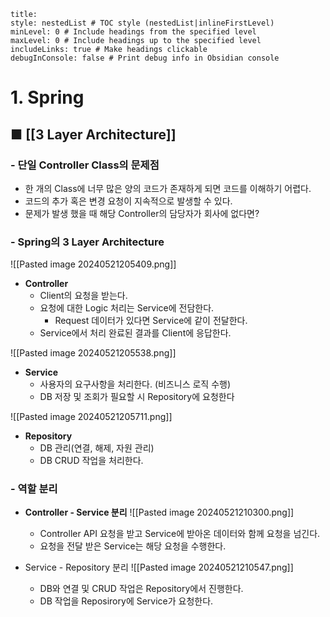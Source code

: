 ```table-of-contents
title: 
style: nestedList # TOC style (nestedList|inlineFirstLevel)
minLevel: 0 # Include headings from the specified level
maxLevel: 0 # Include headings up to the specified level
includeLinks: true # Make headings clickable
debugInConsole: false # Print debug info in Obsidian console
```

# 1. Spring
## ■ [[3 Layer Architecture]]

### - 단일 Controller Class의 문제점
- 한 개의 Class에 너무 많은 양의 코드가 존재하게 되면 코드를 이해하기 어렵다.
- 코드의 추가 혹은 변경 요청이 지속적으로 발생할 수 있다.
- 문제가 발생 했을 때 해당 Controller의 담당자가 회사에 없다면?

### - Spring의 3 Layer Architecture

![[Pasted image 20240521205409.png]]
 - **Controller**
	 - Client의 요청을 받는다.
	 - 요청에 대한 Logic 처리는 Service에 전담한다.
		 - Request 데이터가 있다면 Service에 같이 전달한다.
	 - Service에서 처리 완료된 결과를 Client에 응답한다.

![[Pasted image 20240521205538.png]]
- **Service**
	- 사용자의 요구사항을 처리한다. (비즈니스 로직 수행)
	- DB 저장 및 조회가 필요할 시 Repository에 요청한다

![[Pasted image 20240521205711.png]]
- **Repository**
	- DB 관리(연결, 해제, 자원 관리)
	- DB CRUD 작업을 처리한다.

### - 역할 분리
- **Controller - Service 분리**
  ![[Pasted image 20240521210300.png]]
	- Controller API 요청을 받고 Service에 받아온 데이터와 함께 요청을 넘긴다.
	- 요청을 전달 받은 Service는 해당 요청을 수행한다.

- Service - Repository 분리
  ![[Pasted image 20240521210547.png]]
	- DB와 연결 및 CRUD 작업은 Repository에서 진행한다.
	- DB 작업을 Reposirory에 Service가 요청한다.



